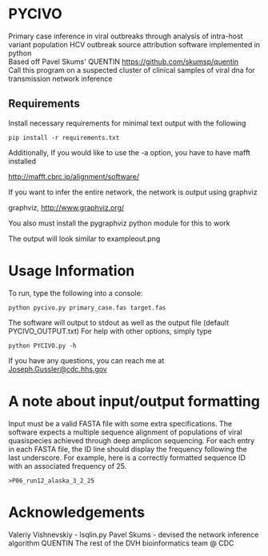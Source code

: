 # PYCIVO 
Primary case inference in viral outbreaks through analysis of intra-host variant population
HCV outbreak source attribution software implemented in python  
Based off Pavel Skums' QUENTIN https://github.com/skumsp/quentin  
Call this program on a suspected cluster of clinical samples of viral dna for transmission network inference  

## Requirements
Install necessary requirements for minimal text output with the following

```
pip install -r requirements.txt
```

Additionally, If you would like to use the -a option, you have to have mafft installed

http://mafft.cbrc.jp/alignment/software/  

If you want to infer the entire network, the network is output using graphviz

graphviz, http://www.graphviz.org/  

You also must install the pygraphviz python module for this to work

The output will look similar to exampleout.png
# Usage Information

To run, type the following into a console:  

```
python pycivo.py primary_case.fas target.fas
```

The software will output to stdout as well as the output file (default PYCIVO_OUTPUT.txt) 
For help with other options, simply type  

```
python PYCIVO.py -h
```

If you have any questions, you can reach me at Joseph.Gussler@cdc.hhs.gov

# A note about input/output formatting
Input must be a valid FASTA file with some extra specifications. The software expects a multiple sequence alignment of populations of viral quasispecies achieved through deep amplicon sequencing. For each entry in each FASTA file, the ID line should display the frequency following the last underscore. For example, here is a correctly formatted sequence ID with an associated frequency of 25. 
```
>P06_run12_alaska_3_2_25
```

# Acknowledgements
Valeriy Vishnevskiy - lsqlin.py
Pavel Skums - devised the network inference algorithm QUENTIN 
The rest of the DVH bioinformatics team @ CDC  